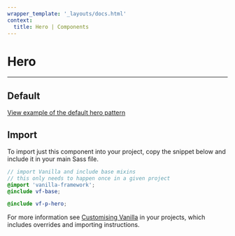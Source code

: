 ```yaml
---
wrapper_template: '_layouts/docs.html'
context:
  title: Hero | Components
---
```


# Hero

<hr>

## Default

<div class="embedded-example"><a href="/docs/examples/patterns/hero/default" class="js-example">
View example of the default hero pattern
</a></div>

## Import

To import just this component into your project, copy the snippet below and include it in your main Sass file.

```scss
// import Vanilla and include base mixins
// this only needs to happen once in a given project
@import 'vanilla-framework';
@include vf-base;

@include vf-p-hero;
```

For more information see [Customising Vanilla](/docs/customising-vanilla/) in your projects, which includes overrides and importing instructions.


